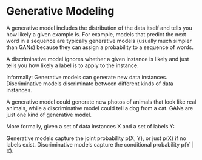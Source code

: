 # Generative Modeling

A generative model includes the distribution of the data itself and tells you how likely a given example is. For example, models that predict the next word in a sequence are typically generative models (usually much simpler than GANs) because they can assign a probability to a sequence of words.

A discriminative model ignores whether a given instance is likely and just tells you how likely a label is to apply to the instance.

Informally:
Generative models can generate new data instances.
Discriminative models discriminate between different kinds of data instances.

A generative model could generate new photos of animals that look like real animals, while a discriminative model could tell a dog from a cat. GANs are just one kind of generative model.

More formally, given a set of data instances X and a set of labels Y:

Generative models capture the joint probability p(X, Y), or just p(X) if no labels exist.
Discriminative models capture the conditional probability p(Y | X).
